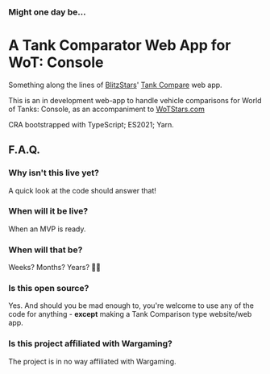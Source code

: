 
### Might one day be...
# A Tank Comparator Web App for WoT: Console

Something along the lines of [BlitzStars](https://www.blitzstars.com)' [Tank Compare](https://tank-compare.blitzstars.com) web app.

This is an in development web-app to handle vehicle comparisons for World of Tanks: Console, as an accompaniment to [WoTStars.com](https://www.wotstars.com)

CRA bootstrapped with TypeScript; ES2021; Yarn.


## F.A.Q.

### Why isn't this live yet?
A quick look at the code should answer that!

### When will it be live?
When an MVP is ready.

### When will that be?
Weeks? Months? Years? 🤷‍♂️

### Is this open source?
Yes.
And should you be mad enough to, you're welcome to use any of the code for anything - **except** making a Tank Comparison type website/web app.

### Is this project affiliated with Wargaming?
The project is in no way affiliated with Wargaming. 
